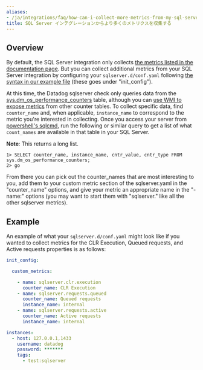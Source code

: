 ```yaml
---
aliases:
- /ja/integrations/faq/how-can-i-collect-more-metrics-from-my-sql-server-integration
title: SQL Server インテグレーションからより多くのメトリクスを収集する
---
```


## Overview

By default, the SQL Server integration only collects [the metrics listed in the documentation page][1]. But you can collect additional metrics from your SQL Server integration by configuring your `sqlserver.d/conf.yaml` following [the syntax in our example file][2] (these goes under "init_config").

At this time, the Datadog sqlserver check only queries data from the [sys.dm_os_performance_counters][3] table, although you can [use WMI to expose metrics][4] from other counter tables. To collect specific data, find `counter_name` and, when applicable, `instance_name` to correspond to the metric you're interested in collecting. Once you access your server from [powershell's sqlcmd][5], run the following or similar query to get a list of what `count_names` are available in that table in your SQL Server. 

**Note**: This returns a long list.

```text
1> SELECT counter_name, instance_name, cntr_value, cntr_type FROM sys.dm_os_performance_counters;
2> go
```

From there you can pick out the counter_names that are most interesting to you, add them to your custom metric section of the sqlserver.yaml in the "counter_name" options, and give your metric an appropriate name in the "- name:" options (you may want to start them with "sqlserver." like all the other sqlserver metrics).

## Example

An example of what your `sqlserver.d/conf.yaml` might look like if you wanted to collect metrics for the CLR Execution, Queued requests, and Active requests properties is as follows:

```yaml
init_config:

  custom_metrics:

    - name: sqlserver.clr.execution
      counter_name: CLR Execution
    - name: sqlserver.requests.queued
      counter_name: Queued requests
      instance_name: internal
    - name: sqlserver.requests.active
      counter_name: Active requests
      instance_name: internal

instances:
  - host: 127.0.0.1,1433
    username: datadog
    password: *******
    tags:
      - test:sqlserver
```

[1]: /ja/integrations/sqlserver/
[2]: https://github.com/DataDog/integrations-core/blob/master/sqlserver/datadog_checks/sqlserver/data/conf.yaml.example
[3]: https://msdn.microsoft.com/en-us/library/ms187743.aspx
[4]: /ja/integrations/guide/use-wmi-to-collect-more-sql-server-performance-metrics/
[5]: https://msdn.microsoft.com/en-us/library/ms188247.aspx